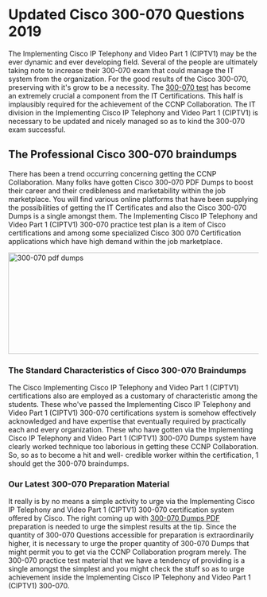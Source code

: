 <h1><strong>Updated Cisco 300-070 Questions 2019</strong></h1>
<p>The Implementing Cisco IP Telephony and Video Part 1 (CIPTV1) may be the ever dynamic and ever developing field. Several of the people are ultimately taking note to increase their 300-070 exam that could manage the IT system from the organization. For the good results of the Cisco 300-070, preserving with it's grow to be a necessity. The <a href="https://www.securedumps.com/300-070-cheat-sheet.html">300-070 test</a> has become an extremely crucial a component from the IT Certifications. This half is implausibly required for the achievement of the CCNP Collaboration. The IT division in the Implementing Cisco IP Telephony and Video Part 1 (CIPTV1) is necessary to be updated and nicely managed so as to kind the 300-070 exam successful.</p>
<h2><strong>The Professional Cisco 300-070 braindumps</strong></h2>
<p>There has been a trend occurring concerning getting the CCNP Collaboration. Many folks have gotten Cisco 300-070 PDF Dumps to boost their career and their credibleness and marketability within the job marketplace. You will find various online platforms that have been supplying the possibilities of getting the IT Certificates and also the Cisco 300-070 Dumps is a single amongst them. The Implementing Cisco IP Telephony and Video Part 1 (CIPTV1) 300-070 practice test plan is a item of Cisco certifications and among some specialized Cisco 300 070 Certification applications which have high demand within the job marketplace.</p>
<p><a href="https://www.securedumps.com/300-070-cheat-sheet.html"><img src="https://i.imgur.com/LkNlujf.jpg" alt="300-070 pdf dumps" width="550" height="204" /></a></p>
<h3><strong>The Standard Characteristics of Cisco 300-070 Braindumps</strong></h3>
<p>The Cisco Implementing Cisco IP Telephony and Video Part 1 (CIPTV1) certifications also are employed as a customary of characteristic among the students. These who've passed the Implementing Cisco IP Telephony and Video Part 1 (CIPTV1) 300-070 certifications system is somehow effectively acknowledged and have expertise that eventually required by practically each and every organization. These who have gotten via the Implementing Cisco IP Telephony and Video Part 1 (CIPTV1) 300-070 Dumps system have clearly worked technique too laborious in getting these CCNP Collaboration. So, so as to become a hit and well- credible worker within the certification, 1 should get the 300-070 braindumps.</p>
<h3><strong>Our Latest 300-070 Preparation Material</strong></h3>
<p>It really is by no means a simple activity to urge via the Implementing Cisco IP Telephony and Video Part 1 (CIPTV1) 300-070 certification system offered by Cisco. The right coming up with <a href="https://www.securedumps.com/300-070-cheat-sheet.html">300-070 Dumps PDF</a> preparation is needed to urge the simplest results at the tip. Since the quantity of 300-070 Questions accessible for preparation is extraordinarily higher, it is necessary to urge the proper quantity of 300-070 Dumps that might permit you to get via the CCNP Collaboration program merely. The 300-070 practice test material that we have a tendency of providing is a single amongst the simplest and you might check the stuff so as to urge achievement inside the Implementing Cisco IP Telephony and Video Part 1 (CIPTV1) 300-070.</p>
